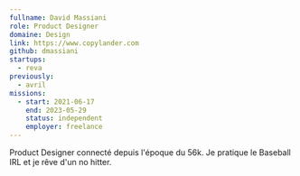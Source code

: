 ```yaml
---
fullname: David Massiani
role: Product Designer
domaine: Design
link: https://www.copylander.com
github: dmassiani
startups:
  - reva
previously:
  - avril 
missions:
  - start: 2021-06-17
    end: 2023-05-29
    status: independent
    employer: freelance
---
```


Product Designer connecté depuis l'époque du 56k. Je pratique le Baseball IRL et je rêve d'un no hitter.
